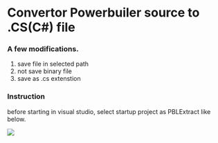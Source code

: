 # Convertor Powerbuiler source to .CS(C#) file



### A few modifications.
1. save file in selected path
2. not save binary file
3. save as .cs extenstion


### Instruction
before starting in visual studio, select startup project as PBLExtract like below.


![](https://images.velog.io/images/sangeun-jo/post/b9107e29-0b27-412d-be87-6eca02157012/image.png)
